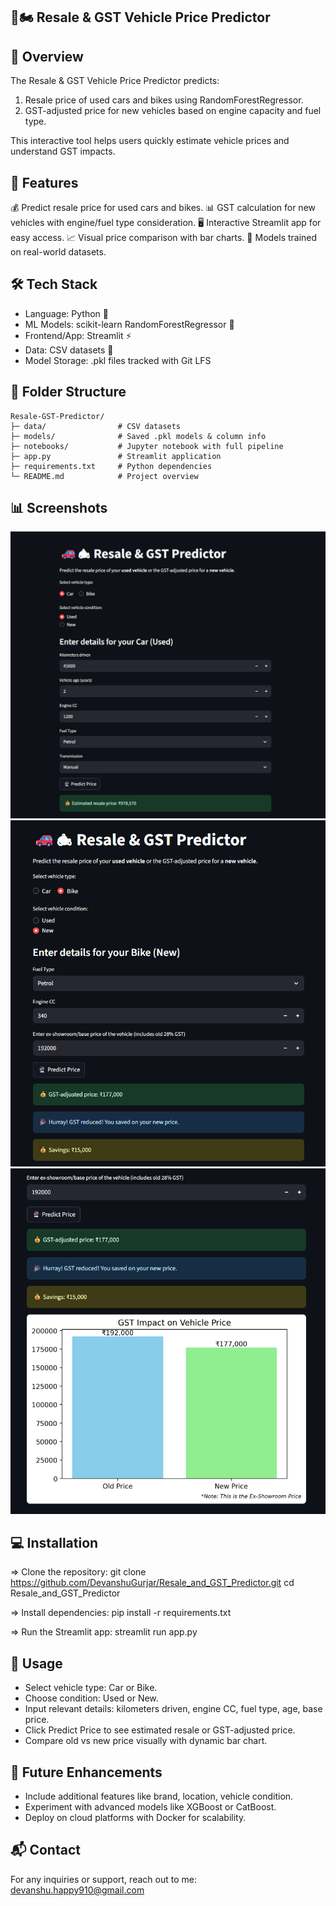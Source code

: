 ## 🚗🏍 Resale & GST Vehicle Price Predictor

## 🧾 Overview

The Resale & GST Vehicle Price Predictor predicts:
1. Resale price of used cars and bikes using RandomForestRegressor.
2. GST-adjusted price for new vehicles based on engine capacity and fuel type.

This interactive tool helps users quickly estimate vehicle prices and understand GST impacts.


## 🚀 Features

💰 Predict resale price for used cars and bikes.
📊 GST calculation for new vehicles with engine/fuel type consideration.
🖥️ Interactive Streamlit app for easy access.
📈 Visual price comparison with bar charts.
🔧 Models trained on real-world datasets.


## 🛠️ Tech Stack

- Language: Python 🐍
- ML Models: scikit-learn RandomForestRegressor 🌲
- Frontend/App: Streamlit ⚡
- Data: CSV datasets 📂
- Model Storage: .pkl files tracked with Git LFS


## 📂 Folder Structure

```text
Resale-GST-Predictor/
├─ data/                # CSV datasets
├─ models/              # Saved .pkl models & column info
├─ notebooks/           # Jupyter notebook with full pipeline
├─ app.py               # Streamlit application
├─ requirements.txt     # Python dependencies
└─ README.md            # Project overview
```


## 📊 Screenshots

![Resale Car Value](images/image.png)
![New Bike Price - 1](images/image-1.png)
![New Bike Price - 2](images/image-2.png)



## 💻 Installation

=> Clone the repository:
git clone https://github.com/DevanshuGurjar/Resale_and_GST_Predictor.git
cd Resale_and_GST_Predictor

=> Install dependencies:
pip install -r requirements.txt

=> Run the Streamlit app:
streamlit run app.py



## 📝 Usage

- Select vehicle type: Car or Bike.
- Choose condition: Used or New.
- Input relevant details: kilometers driven, engine CC, fuel type, age, base price.
- Click Predict Price to see estimated resale or GST-adjusted price.
- Compare old vs new price visually with dynamic bar chart.


## 🔮 Future Enhancements

- Include additional features like brand, location, vehicle condition.
- Experiment with advanced models like XGBoost or CatBoost.
- Deploy on cloud platforms with Docker for scalability.


## 📬 Contact

For any inquiries or support, reach out to me: devanshu.happy910@gmail.com
